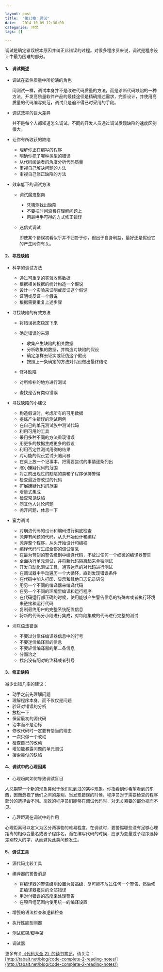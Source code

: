 ```yaml
---

layout: post
title:  "第23章：调试"
date:   2014-10-09 12:30:00
categories: 博文
tags: []

---
```


调试是确定错误根本原因并纠正此错误的过程。对很多程序员来说，调试是程序设计中最为困难的部分。

#### 1、	 调试概述

* 调试在软件质量中所扮演的角色

	同测试一样，调试本身并不是改进代码质量的方法，而是诊断代码缺陷的一种方法。开发高质量软件产品的最佳途径是精确描述需求，完善设计，并使用高质量的代码编写规范，调试只是迫不得已时采用的手段。
	
* 调试效率的巨大差异

	并不是每个人都知道怎么调试。不同的开发人员通过调试发现缺陷的速度区别很大。
	
* 让你有所收获的缺陷

	* 理解你正在编写的程序
	* 明确你犯了哪种类型的错误
	* 从代码阅读者的角度分析代码质量
	* 审视自己解决问题的方法
	* 审视自己修正缺陷的方法
	
* 效率低下的调试方法

	* 调试魔鬼指南
	
		* 凭猜测找出缺陷
		* 不要把时间浪费在理解问题上
		* 用最唾手可得的方式修正错误
	
	* 迷信式调试
	
		即使某个错误初看似乎并不归咎于你，但出于自身利益，最好还是假设它的产生同你有关。
	
		
#### 2、寻找缺陷

* 科学的调试方法

	* 通过可重复的实验收集数据
	* 根据相关数据的统计构造一个假说
	* 设计一个实验来证明或反证这个假说
	* 证明或反证一个假说
	* 根据需要重复上述步骤
	
* 寻找缺陷的有效方法

	* 将错误状态稳定下来
	* 确定错误的来源
		
		* 收集产生缺陷的相关数据
		* 分析收集的数据，并构造对缺陷的假设
		* 确定怎样去证实或证伪这个假设
		* 按照上一条确定的方法对假设做出最终结论
		
	* 修补缺陷
	* 对所修补的地方进行测试
	* 查找是否有类似错误
	
* 寻找缺陷的小建议

	* 构造假设时，考虑所有的可用数据
	* 提炼产生错误的测试用例
	* 在自己的单元测试族中测试代码
	* 利用可用的工具
	* 采用多种不同的方法重现错误
	* 用更多的数据生成更多的假设
	* 利用否定性测试用例的结果
	* 对可能的假设尝试头脑风暴
	* 在桌上放一个记事本，把需要尝试的事情逐条列出
	* 缩小嫌疑代码的范围
	* 对之前出现过的缺陷的类和子程序保持警惕
	* 检查最近修改过的代码
	* 扩展嫌疑代码的范围
	* 增量式集成
	* 检查常见缺陷
	* 同其他人讨论问题
	* 抛开问题，休息一下

* 蛮力调试

	* 对崩溃代码的设计和编码进行彻底检查
	* 抛弃有问题的代码，从头开始设计和编程
	* 抛弃整个程序，从头开始设计和编程
	* 编译代码时生成全部的调试信息
	* 在最为苛刻的警告级别中编译代码，不放过任何一个细微的编译器警告
	* 全面执行单元测试，并将新代码隔离起来单独测试
	* 开发自动化测试工具，通宵达旦的对代码进行测试
	* 在调试器中手动遍历一个大循环，直到发现错误条件
	* 在代码中加入打印、显示和其他日志记录语句
	* 用另一个不同的编译器来编译代码
	* 在另一个不同的环境里编译和运行程序
	* 在代码运行部正确的时候，使用能够产生警告信息的特殊库或者执行环境来链接和运行代码
	* 复制最终用户的完整系统配置信息
	* 将新的代码分小段进行集成，对每段集成的代码进行完整的测试
	

* 消除语法错误

	* 不要过分信任编译器信息中的行号
	* 不要迷信编译器的信息
	* 不要轻信编译器的第二条信息
	* 分而治之
	* 找出没有配对的注释或者引号
	

#### 3、修正缺陷

减少出错几率的建议：

* 动手之前先理解问题
* 理解程序本身，而不仅仅是问题
* 验证对错误的分析
* 放松一下
* 保留最初的源代码
* 治本而不是治标
* 修改代码时一定要有恰当的理由
* 一次只做一个改动
* 检查自己的改动
* 增加能暴露问题的单元测试
* 搜索类似的缺陷


#### 4、调试中的心理因素

* 心理趋向如何导致调试盲目

人总期望一个新的现象类似于他们见到过的某种现象。你指看到你希望看到的东西，因而忽视了他们之间的差别。当发现错误的时候，程序员对于需要检查的程序部分的选择会不同。高效的程序员们能够在调试代码时，对无关紧要的部分视而不见。

* 心理距离在调试中的作用

心理距离可以定义为区分两事物的难易程度。在调试时，要警惕哪些没有足够心理距离的相似变量名或者子程序名。而在编写代码的时候，应该为变量或子程序选择差别较大的字，从而避免此类问题发生。



#### 5、调试工具

* 源代码比较工具
* 编译器的警告消息

	* 将编译器的警告级别设置为最高级，尽可能不放过任何一个警告，然后修正编译器报告的全部错误
	* 用对付错误的态度来处理警告
	* 在项目组范围内使用统一的编译设置

* 增强的语法检查和逻辑检查
* 执行性能剖测器
* 测试框架/脚手架
* 调试器




更多有关[《代码大全 2》的读书笔记](http://tabalt.net/blog/code-complete-2-reading-notes/)，请关注 ：  
[http://tabalt.net/blog/code-complete-2-reading-notes/](http://tabalt.net/blog/code-complete-2-reading-notes/)




